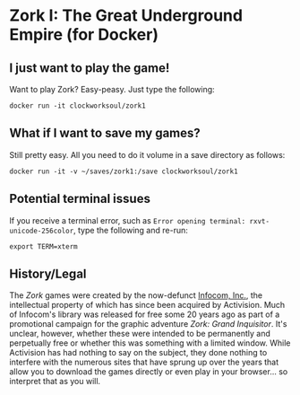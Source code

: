 # Zork I: The Great Underground Empire (for Docker)

## I just want to play the game!

Want to play Zork? Easy-peasy. Just type the following:

`docker run -it clockworksoul/zork1`

## What if I want to save my games?

Still pretty easy. All you need to do it volume in a save directory as follows:

`docker run -it -v ~/saves/zork1:/save clockworksoul/zork1`

## Potential terminal issues

If you receive a terminal error, such as `Error opening terminal: rxvt-unicode-256color`, type the following and re-run:

```export TERM=xterm```

## History/Legal
The _Zork_ games were created by the now-defunct [Infocom, Inc.](https://en.wikipedia.org/wiki/Infocom), the intellectual property of which has since been acquired by Activision. Much of Infocom's library was released for free some 20 years ago as part of a promotional campaign for the graphic adventure _Zork: Grand Inquisitor_.  It's unclear, however, whether these were intended to be permanently and perpetually free or whether this was something with a limited window. While Activision has had nothing to say on the subject, they done nothing to interfere with the numerous sites that have sprung up over the years that allow you to download the games directly or even play in your browser... so interpret that as you will.
